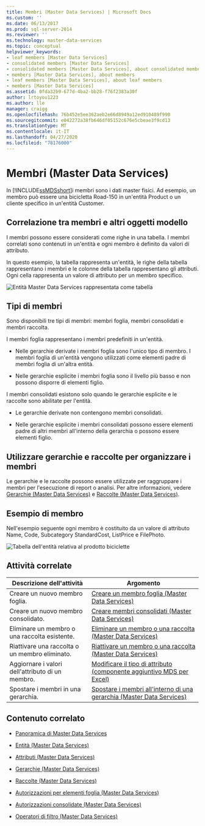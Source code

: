 ```yaml
---
title: Membri (Master Data Services) | Microsoft Docs
ms.custom: ''
ms.date: 06/13/2017
ms.prod: sql-server-2014
ms.reviewer: ''
ms.technology: master-data-services
ms.topic: conceptual
helpviewer_keywords:
- leaf members [Master Data Services]
- consolidated members [Master Data Services]
- consolidated members [Master Data Services], about consolidated members
- members [Master Data Services], about members
- leaf members [Master Data Services], about leaf members
- members [Master Data Services]
ms.assetid: 0fda32b9-677d-4ba2-bb28-f76f2383a30f
author: lrtoyou1223
ms.author: lle
manager: craigg
ms.openlocfilehash: 76b452e5ee362aeb2e66d8949a12ed910489f990
ms.sourcegitcommit: e042272a38fb646df05152c676e5cbeae3f9cd13
ms.translationtype: MT
ms.contentlocale: it-IT
ms.lasthandoff: 04/27/2020
ms.locfileid: "78176000"
---
```

# <a name="members-master-data-services"></a>Membri (Master Data Services)
  In [!INCLUDE[ssMDSshort](../includes/ssmdsshort-md.md)]i membri sono i dati master fisici. Ad esempio, un membro può essere una bicicletta Road-150 in un'entità Product o un cliente specifico in un'entità Customer.

## <a name="how-members-relate-to-other-model-objects"></a>Correlazione tra membri e altri oggetti modello
 I membri possono essere considerati come righe in una tabella. I membri correlati sono contenuti in un'entità e ogni membro è definito da valori di attributo.

 In questo esempio, la tabella rappresenta un'entità, le righe della tabella rappresentano i membri e le colonne della tabella rappresentano gli attributi. Ogni cella rappresenta un valore di attributo per un membro specifico.

 ![Entità Master Data Services rappresentata come tabella](../../2014/master-data-services/media/mds-conc-entity-table.gif "Entità Master Data Services rappresentata come tabella")

## <a name="member-types"></a>Tipi di membri
 Sono disponibili tre tipi di membri: membri foglia, membri consolidati e membri raccolta.

 I membri foglia rappresentano i membri predefiniti in un'entità.

-   Nelle gerarchie derivate i membri foglia sono l'unico tipo di membro. I membri foglia di un'entità vengono utilizzati come elementi padre di membri foglia di un'altra entità.

-   Nelle gerarchie esplicite i membri foglia sono il livello più basso e non possono disporre di elementi figlio.

 I membri consolidati esistono solo quando le gerarchie esplicite e le raccolte sono abilitate per l'entità.

-   Le gerarchie derivate non contengono membri consolidati.

-   Nelle gerarchie esplicite i membri consolidati possono essere elementi padre di altri membri all'interno della gerarchia o possono essere elementi figlio.

## <a name="use-hierarchies-and-collections-to-organize-members"></a>Utilizzare gerarchie e raccolte per organizzare i membri
 Le gerarchie e le raccolte possono essere utilizzate per raggruppare i membri per l'esecuzione di report o analisi. Per altre informazioni, vedere [Gerarchie &#40;Master Data Services&#41;](hierarchies-master-data-services.md) e [Raccolte &#40;Master Data Services&#41;](../../2014/master-data-services/collections-master-data-services.md).

## <a name="member-example"></a>Esempio di membro
 Nell'esempio seguente ogni membro è costituito da un valore di attributo Name, Code, Subcategory StandardCost, ListPrice e FilePhoto.

 ![Tabella dell'entità relativa al prodotto biciclette](../../2014/master-data-services/media/mds-conc-entity-table-w-data.gif "Tabella dell'entità relativa al prodotto biciclette")

## <a name="related-tasks"></a>Attività correlate

|Descrizione dell'attività|Argomento|
|----------------------|-----------|
|Creare un nuovo membro foglia.|[Creare un membro foglia &#40;Master Data Services&#41;](../../2014/master-data-services/create-a-leaf-member-master-data-services.md)|
|Creare un nuovo membro consolidato.|[Creare membri consolidati &#40;Master Data Services&#41;](../../2014/master-data-services/create-a-consolidated-member-master-data-services.md)|
|Eliminare un membro o una raccolta esistente.|[Eliminare un membro o una raccolta &#40;Master Data Services&#41;](../../2014/master-data-services/delete-a-member-or-collection-master-data-services.md)|
|Riattivare una raccolta o un membro eliminato.|[Riattivare un membro o una raccolta &#40;Master Data Services&#41;](../../2014/master-data-services/reactivate-a-member-or-collection-master-data-services.md)|
|Aggiornare i valori dell'attributo di un membro.|[Modificare il tipo di attributo &#40;componente aggiuntivo MDS per Excel&#41;](microsoft-excel-add-in/change-the-attribute-type-mds-add-in-for-excel.md)|
|Spostare i membri in una gerarchia.|[Spostare i membri all'interno di una gerarchia &#40;Master Data Services&#41;](../../2014/master-data-services/move-members-within-a-hierarchy-master-data-services.md)|

## <a name="related-content"></a>Contenuto correlato

-   [Panoramica di Master Data Services](master-data-services-overview-mds.md)

-   [Entità &#40;Master Data Services&#41;](../../2014/master-data-services/entities-master-data-services.md)

-   [Attributi &#40;Master Data Services&#41;](../../2014/master-data-services/attributes-master-data-services.md)

-   [Gerarchie &#40;Master Data Services&#41;](hierarchies-master-data-services.md)

-   [Raccolte &#40;Master Data Services&#41;](../../2014/master-data-services/collections-master-data-services.md)

-   [Autorizzazioni per elementi foglia &#40;Master Data Services&#41;](../../2014/master-data-services/leaf-permissions-master-data-services.md)

-   [Autorizzazioni consolidate &#40;Master Data Services&#41;](../../2014/master-data-services/consolidated-permissions-master-data-services.md)

-   [Operatori di filtro &#40;Master Data Services&#41;](../../2014/master-data-services/filter-operators-master-data-services.md)


